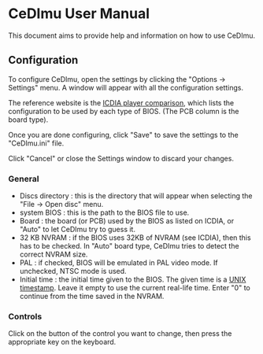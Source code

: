 # CeDImu User Manual

This document aims to provide help and information on how to use CeDImu.

## Configuration

To configure CeDImu, open the settings by clicking the "Options -> Settings" menu.
A window will appear with all the configuration settings.

The reference website is the [ICDIA player comparison](http://icdia.co.uk/players/comparison.html), which lists the configuration to be used by each type of BIOS. (The PCB column is the board type).

Once you are done configuring, click "Save" to save the settings to the "CeDImu.ini" file.

Click "Cancel" or close the Settings window to discard your changes.

### General

- Discs directory : this is the directory that will appear when selecting the "File -> Open disc" menu.
- system BIOS : this is the path to the BIOS file to use.
- Board : the board (or PCB) used by the BIOS as listed on ICDIA, or "Auto" to let CeDImu try to guess it.
- 32 KB NVRAM : if the BIOS uses 32KB of NVRAM (see ICDIA), then this has to be checked. In "Auto" board type, CeDImu tries to detect the correct NVRAM size.
- PAL : if checked, BIOS will be emulated in PAL video mode. If unchecked, NTSC mode is used.
- Initial time : the initial time given to the BIOS. The given time is a [UNIX timestamp](https://en.wikipedia.org/wiki/Unix_time).
  Leave it empty to use the current real-life time. Enter "0" to continue from the time saved in the NVRAM.

### Controls

Click on the button of the control you want to change, then press the appropriate key on the keyboard.

